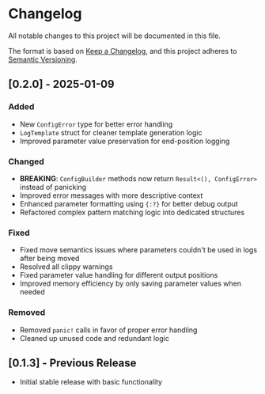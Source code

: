 # Changelog

All notable changes to this project will be documented in this file.

The format is based on [Keep a Changelog](https://keepachangelog.com/en/1.0.0/),
and this project adheres to [Semantic Versioning](https://semver.org/spec/v2.0.0.html).

## [0.2.0] - 2025-01-09

### Added
- New `ConfigError` type for better error handling
- `LogTemplate` struct for cleaner template generation logic
- Improved parameter value preservation for end-position logging

### Changed
- **BREAKING**: `ConfigBuilder` methods now return `Result<(), ConfigError>` instead of panicking
- Improved error messages with more descriptive context
- Enhanced parameter formatting using `{:?}` for better debug output
- Refactored complex pattern matching logic into dedicated structures

### Fixed
- Fixed move semantics issues where parameters couldn't be used in logs after being moved
- Resolved all clippy warnings
- Fixed parameter value handling for different output positions
- Improved memory efficiency by only saving parameter values when needed

### Removed
- Removed `panic!` calls in favor of proper error handling
- Cleaned up unused code and redundant logic

## [0.1.3] - Previous Release
- Initial stable release with basic functionality